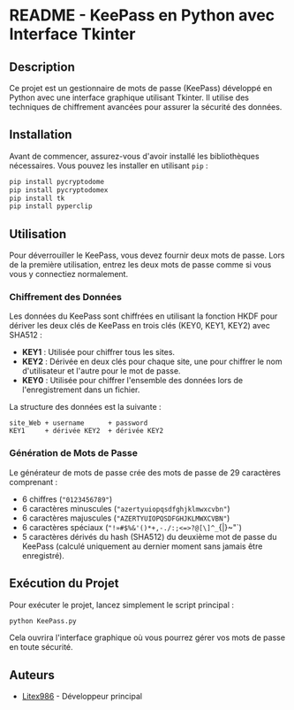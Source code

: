 # README - KeePass en Python avec Interface Tkinter

## Description

Ce projet est un gestionnaire de mots de passe (KeePass) développé en Python avec une interface graphique utilisant Tkinter. Il utilise des techniques de chiffrement avancées pour assurer la sécurité des données.

## Installation

Avant de commencer, assurez-vous d'avoir installé les bibliothèques nécessaires. Vous pouvez les installer en utilisant `pip` :

```bash
pip install pycryptodome
pip install pycryptodomex
pip install tk
pip install pyperclip
```

## Utilisation

Pour déverrouiller le KeePass, vous devez fournir deux mots de passe. Lors de la première utilisation, entrez les deux mots de passe comme si vous vous y connectiez normalement.

### Chiffrement des Données

Les données du KeePass sont chiffrées en utilisant la fonction HKDF pour dériver les deux clés de KeePass en trois clés (KEY0, KEY1, KEY2) avec SHA512 :

- **KEY1** : Utilisée pour chiffrer tous les sites.
- **KEY2** : Dérivée en deux clés pour chaque site, une pour chiffrer le nom d'utilisateur et l'autre pour le mot de passe.
- **KEY0** : Utilisée pour chiffrer l'ensemble des données lors de l'enregistrement dans un fichier.

La structure des données est la suivante :

```
site_Web + username      + password
KEY1     + dérivée KEY2  + dérivée KEY2
```

### Génération de Mots de Passe

Le générateur de mots de passe crée des mots de passe de 29 caractères comprenant :

- 6 chiffres (`"0123456789"`)
- 6 caractères minuscules (`"azertyuiopqsdfghjklmwxcvbn"`)
- 6 caractères majuscules (`"AZERTYUIOPQSDFGHJKLMWXCVBN"`)
- 6 caractères spéciaux (`"!»#$%&'()*+,-./:;<=>?@[\]^_`{|}~"`)
- 5 caractères dérivés du hash (SHA512) du deuxième mot de passe du KeePass (calculé uniquement au dernier moment sans jamais être enregistré).

## Exécution du Projet

Pour exécuter le projet, lancez simplement le script principal :

```bash
python KeePass.py
```

Cela ouvrira l'interface graphique où vous pourrez gérer vos mots de passe en toute sécurité.


## Auteurs

- [Litex986](https://github.com/Litex986) - Développeur principal
